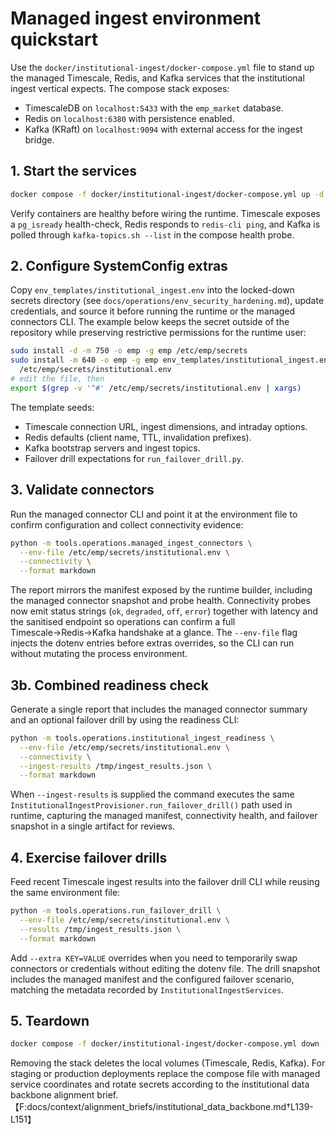# Managed ingest environment quickstart

Use the `docker/institutional-ingest/docker-compose.yml` file to stand up the
managed Timescale, Redis, and Kafka services that the institutional ingest
vertical expects.  The compose stack exposes:

- TimescaleDB on `localhost:5433` with the `emp_market` database.
- Redis on `localhost:6380` with persistence enabled.
- Kafka (KRaft) on `localhost:9094` with external access for the ingest bridge.

## 1. Start the services

```bash
docker compose -f docker/institutional-ingest/docker-compose.yml up -d
```

Verify containers are healthy before wiring the runtime.  Timescale exposes a
`pg_isready` health-check, Redis responds to `redis-cli ping`, and Kafka is
polled through `kafka-topics.sh --list` in the compose health probe.

## 2. Configure SystemConfig extras

Copy `env_templates/institutional_ingest.env` into the locked-down secrets
directory (see `docs/operations/env_security_hardening.md`), update credentials,
and source it before running the runtime or the managed connectors CLI.  The
example below keeps the secret outside of the repository while preserving
restrictive permissions for the runtime user:

```bash
sudo install -d -m 750 -o emp -g emp /etc/emp/secrets
sudo install -m 640 -o emp -g emp env_templates/institutional_ingest.env \
  /etc/emp/secrets/institutional.env
# edit the file, then
export $(grep -v '^#' /etc/emp/secrets/institutional.env | xargs)
```

The template seeds:

- Timescale connection URL, ingest dimensions, and intraday options.
- Redis defaults (client name, TTL, invalidation prefixes).
- Kafka bootstrap servers and ingest topics.
- Failover drill expectations for `run_failover_drill.py`.

## 3. Validate connectors

Run the managed connector CLI and point it at the environment file to confirm
configuration and collect connectivity evidence:

```bash
python -m tools.operations.managed_ingest_connectors \
  --env-file /etc/emp/secrets/institutional.env \
  --connectivity \
  --format markdown
```

The report mirrors the manifest exposed by the runtime builder, including the
managed connector snapshot and probe health.  Connectivity probes now emit
status strings (`ok`, `degraded`, `off`, `error`) together with latency and the
sanitised endpoint so operations can confirm a full Timescale→Redis→Kafka
handshake at a glance.  The `--env-file` flag injects the dotenv entries before
extras overrides, so the CLI can run without mutating the process environment.

## 3b. Combined readiness check

Generate a single report that includes the managed connector summary and an
optional failover drill by using the readiness CLI:

```bash
python -m tools.operations.institutional_ingest_readiness \
  --env-file /etc/emp/secrets/institutional.env \
  --connectivity \
  --ingest-results /tmp/ingest_results.json \
  --format markdown
```

When `--ingest-results` is supplied the command executes the same
`InstitutionalIngestProvisioner.run_failover_drill()` path used in runtime,
capturing the managed manifest, connectivity health, and failover snapshot in a
single artifact for reviews.

## 4. Exercise failover drills

Feed recent Timescale ingest results into the failover drill CLI while reusing
the same environment file:

```bash
python -m tools.operations.run_failover_drill \
  --env-file /etc/emp/secrets/institutional.env \
  --results /tmp/ingest_results.json \
  --format markdown
```

Add `--extra KEY=VALUE` overrides when you need to temporarily swap connectors
or credentials without editing the dotenv file. The drill snapshot includes the
managed manifest and the configured failover scenario, matching the metadata
recorded by `InstitutionalIngestServices`.

## 5. Teardown

```bash
docker compose -f docker/institutional-ingest/docker-compose.yml down -v
```

Removing the stack deletes the local volumes (Timescale, Redis, Kafka).  For
staging or production deployments replace the compose file with managed service
coordinates and rotate secrets according to the institutional data backbone
alignment brief.【F:docs/context/alignment_briefs/institutional_data_backbone.md†L139-L151】
